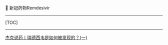 👏 新冠药物Remdesivir

---
[TOC]

---
[杰克说药丨瑞德西韦是如何被发现的？(一)](https://mp.weixin.qq.com/s/SuOYQDrLncVa7Gs31Sahyw)